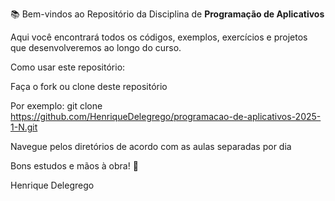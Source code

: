 📚 Bem-vindos ao Repositório da Disciplina de **Programação de Aplicativos**

Aqui você encontrará todos os códigos, exemplos, exercícios e projetos que desenvolveremos ao longo do curso.

Como usar este repositório:

  Faça o fork ou clone deste repositório

  Por exemplo: git clone https://github.com/HenriqueDelegrego/programacao-de-aplicativos-2025-1-N.git

Navegue pelos diretórios de acordo com as aulas separadas por dia

Bons estudos e mãos à obra! 🚀

Henrique Delegrego
